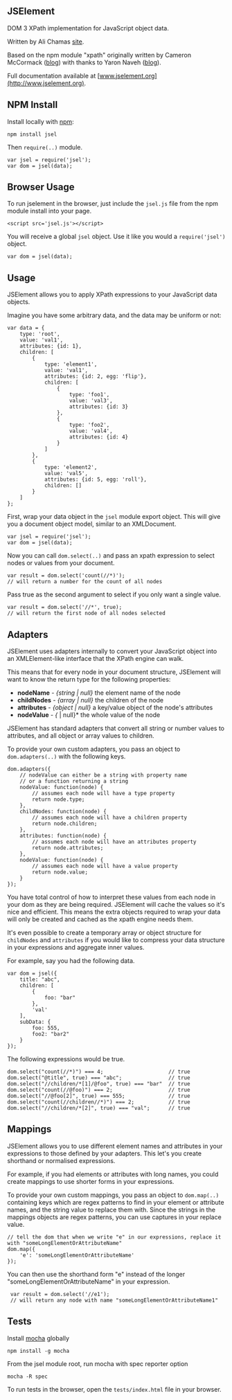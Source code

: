 ## JSElement
DOM 3 XPath implementation for JavaScript object data.

Written by Ali Chamas [site](http://www.musicartscience.com.au).

Based on the npm module "xpath" originally written by Cameron McCormack ([blog](http://mcc.id.au/xpathjs)) with thanks to Yaron Naveh ([blog](http://webservices20.blogspot.com/)).

Full documentation available at [www.jselement.org](http://www.jselement.org).

## NPM Install
Install locally with [npm](http://github.com/isaacs/npm):

    npm install jsel

Then `require(..)` module.

    var jsel = require('jsel');
    var dom = jsel(data);

## Browser Usage
To run jselement in the browser, just include the `jsel.js` file from the npm module install into your page.

    <script src='jsel.js'></script>

You will receive a global `jsel` object. Use it like you would a `require('jsel')` object.

    var dom = jsel(data);

## Usage
JSElement allows you to apply XPath expressions to your JavaScript data objects.

Imagine you have some arbitrary data, and the data may be uniform or not:

    var data = {
    	type: 'root',
    	value: 'val1',
    	attributes: {id: 1},
    	children: [
    		{
    			type: 'element1',
    			value: 'val1',
    			attributes: {id: 2, egg: 'flip'},
    			children: [
    				{
    					type: 'foo1',
    					value: 'val3',
    					attributes: {id: 3}
    				},
    				{
    					type: 'foo2',
    					value: 'val4',
    					attributes: {id: 4}
    				}
    			]
    		},
    		{
    			type: 'element2',
    			value: 'val5',
    			attributes: {id: 5, egg: 'roll'},
    			children: []
    		}
    	]
    };

First, wrap your data object in the `jsel` module export object. This will give you a document object model, similar to an XMLDocument.

    var jsel = require('jsel');
    var dom = jsel(data);

Now you can call `dom.select(..)` and pass an xpath expression to select nodes or values from your document.

    var result = dom.select('count(//*)');
    // will return a number for the count of all nodes

Pass true as the second argument to select if you only want a single value.

    var result = dom.select('//*', true);
    // will return the first node of all nodes selected

## Adapters
JSElement uses adapters internally to convert your JavaScript object into an XMLElement-like interface that the XPath engine can walk.

This means that for every node in your document structure, JSElement will want to know the return type for the following properties:

* **nodeName** - *{string | null}* the element name of the node
* **childNodes** - *{array | null}* the children of the node
* **attributes** - *{object | null}* a key/value object of the node's attributes
* **nodeValue** - *{* | null}* the whole value of the node

JSElement has standard adapters that convert all string or number values to attributes, and all object or array values to children.

To provide your own custom adapters, you pass an object to `dom.adapters(..)` with the following keys.

    dom.adapters({
        // nodeValue can either be a string with property name
        // or a function returning a string
        nodeValue: function(node) {
            // assumes each node will have a type property
            return node.type;
        },
        childNodes: function(node) {
            // assumes each node will have a children property
            return node.children;
        },
        attributes: function(node) {
            // assumes each node will have an attributes property
            return node.attributes;
        },
        nodeValue: function(node) {
            // assumes each node will have a value property
            return node.value;
        }
    });

You have total control of how to interpret these values from each node in your dom as they are being required. JSElement will cache the values so it's nice and efficient. This means the extra objects required to wrap your data will only be created and cached as the xpath engine needs them.

It's even possible to create a temporary array or object structure for `childNodes` and `attributes` if you would like to compress your data structure in your expressions and aggregate inner values.

For example, say you had the following data.

    var dom = jsel({
        title: "abc",
        children: [
            {
                foo: "bar"
            },
            'val'
        ],
        subData: {
            foo: 555,
            foo2: "bar2"
        }
    });

The following expressions would be true.

    dom.select("count(//*)") === 4;                     // true
    dom.select("@title", true) === "abc";               // true
    dom.select("//children/*[1]/@foo", true) === "bar"  // true
    dom.select("count(//@foo)") === 2;                  // true
    dom.select("//@foo[2]", true) === 555;              // true
    dom.select("count(//children//*)") === 2;           // true
    dom.select("//children/*[2]", true) === "val";      // true


## Mappings
JSElement allows you to use different element names and attributes in your expressions to those defined by your adapters. This let's you create shorthand or normalised expressions.

For example, if you had elements or attributes with long names, you could create mappings to use shorter forms in your expressions.

To provide your own custom mappings, you pass an object to `dom.map(..)` containing keys which are regex patterns to find in your element or attribute names, and the string value to replace them with. Since the strings in the mappings objects are regex patterns, you can use captures in your replace value.

    // tell the dom that when we write "e" in our expressions, replace it with "someLongElementOrAttributeName"
    dom.map({
        'e': 'someLongElementOrAttributeName'
    });

You can then use the shorthand form "e" instead of the longer "someLongElementOrAttributeName" in your expression.

     var result = dom.select('//e1');
     // will return any node with name "someLongElementOrAttributeName1"

## Tests
Install [mocha](http://visionmedia.github.io/mocha/#installation) globally

    npm install -g mocha

From the jsel module root, run mocha with spec reporter option

    mocha -R spec

To run tests in the browser, open the `tests/index.html` file in your browser.